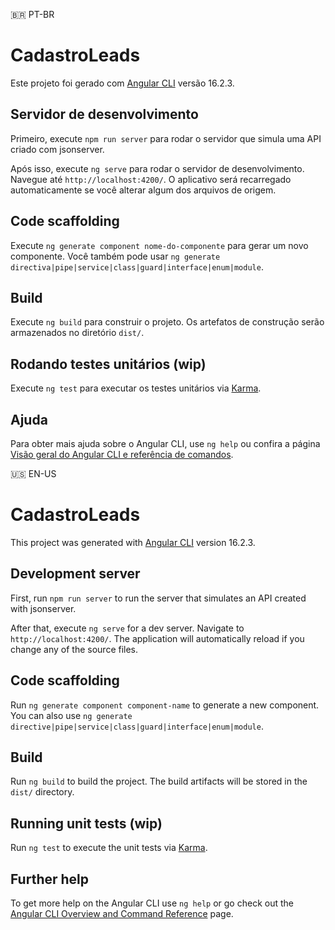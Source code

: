 🇧🇷 PT-BR
# CadastroLeads

Este projeto foi gerado com [Angular CLI](https://github.com/angular/angular-cli) versão 16.2.3.

## Servidor de desenvolvimento

Primeiro, execute `npm run server` para rodar o servidor que simula uma API criado com jsonserver.

Após isso, execute `ng serve` para rodar o servidor de desenvolvimento. Navegue até `http://localhost:4200/`. O aplicativo será recarregado automaticamente se você alterar algum dos arquivos de origem.

## Code scaffolding

Execute `ng generate component nome-do-componente` para gerar um novo componente. Você também pode usar `ng generate directiva|pipe|service|class|guard|interface|enum|module`.

## Build

Execute `ng build` para construir o projeto. Os artefatos de construção serão armazenados no diretório `dist/`.

## Rodando testes unitários (wip)

Execute `ng test` para executar os testes unitários via [Karma](https://karma-runner.github.io).

## Ajuda

Para obter mais ajuda sobre o Angular CLI, use `ng help` ou confira a página [Visão geral do Angular CLI e referência de comandos](https://angular.io/cli).


🇺🇸 EN-US
# CadastroLeads

This project was generated with [Angular CLI](https://github.com/angular/angular-cli) version 16.2.3.

## Development server

First, run `npm run server` to run the server that simulates an API created with jsonserver.

After that, execute `ng serve` for a dev server. Navigate to `http://localhost:4200/`. The application will automatically reload if you change any of the source files.

## Code scaffolding

Run `ng generate component component-name` to generate a new component. You can also use `ng generate directive|pipe|service|class|guard|interface|enum|module`.

## Build

Run `ng build` to build the project. The build artifacts will be stored in the `dist/` directory.

## Running unit tests (wip)

Run `ng test` to execute the unit tests via [Karma](https://karma-runner.github.io).

## Further help

To get more help on the Angular CLI use `ng help` or go check out the [Angular CLI Overview and Command Reference](https://angular.io/cli) page.
